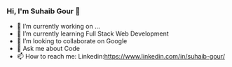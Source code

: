 ### Hi, I'm Suhaib Gour 👋
- 🔭 I’m currently working on ...
- 🌱 I’m currently learning Full Stack Web Development
- 👯 I’m looking to collaborate on Google
- 💬 Ask me about Code
- 📫 How to reach me: Linkedin:https://www.linkedin.com/in/suhaib-gour/
